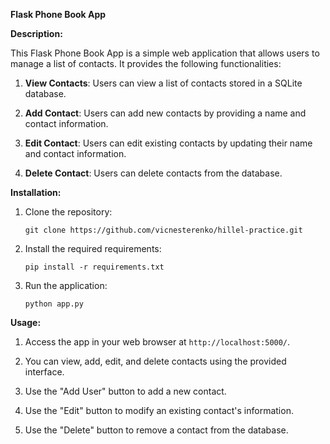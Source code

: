 **Flask Phone Book App**

**Description:**

This Flask Phone Book App is a simple web application that allows users to manage a list of contacts. It provides the following functionalities:

1. **View Contacts**: Users can view a list of contacts stored in a SQLite database.

2. **Add Contact**: Users can add new contacts by providing a name and contact information.

3. **Edit Contact**: Users can edit existing contacts by updating their name and contact information.

4. **Delete Contact**: Users can delete contacts from the database.

**Installation:**

1. Clone the repository:

   ```
   git clone https://github.com/vicnesterenko/hillel-practice.git
   ```

2. Install the required requirements:

   ```
   pip install -r requirements.txt
   ```

3. Run the application:

   ```
   python app.py
   ```

**Usage:**

1. Access the app in your web browser at `http://localhost:5000/`.

2. You can view, add, edit, and delete contacts using the provided interface.

3. Use the "Add User" button to add a new contact.

4. Use the "Edit" button to modify an existing contact's information.

5. Use the "Delete" button to remove a contact from the database.


